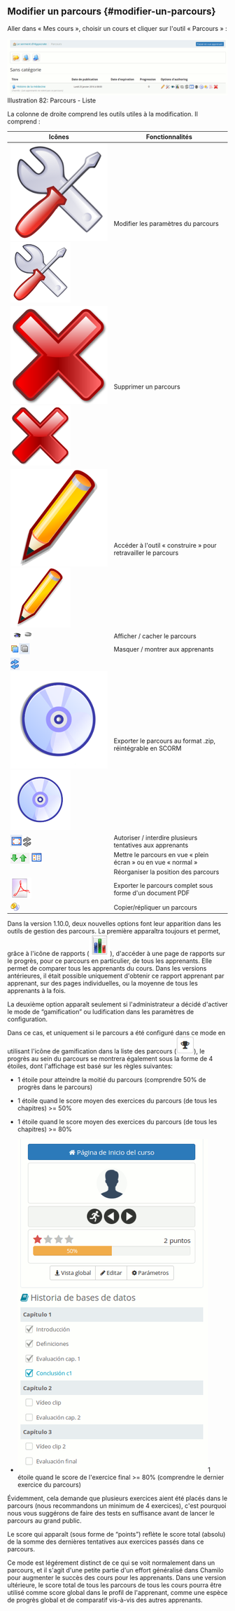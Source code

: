 ## Modifier un parcours {#modifier-un-parcours}

Aller dans « Mes cours », choisir un cours et cliquer sur l&#039;outil « Parcours » :

![](../assets/image131.png)Illustration 82: Parcours - Liste

La colonne de droite comprend les outils utiles à la modification. Il comprend :

| Icônes | Fonctionnalités |
| --- | --- |
| ![](../assets/image132.svg)![](../assets/image132.png) | Modifier les paramètres du parcours |
| ![](../assets/images102.svg)![](../assets/images102.png) | Supprimer un parcours |
| ![](../assets/graphics37.svg)![](../assets/graphics37.png) | Accéder à l&#039;outil « construire » pour retravailler le parcours |
| ![](../assets/images194.png)![](../assets/images200.png) | Afficher / cacher le parcours |
| ![](../assets/images195.png)![](../assets/images199.png) | Masquer / montrer aux apprenants |
| ![](../assets/images201.png)![](../assets/images108.svg)![](../assets/images108.png) | Exporter le parcours au format .zip, réintégrable en SCORM |
| ![](../assets/images202.png)![](../assets/images197.png) | Autoriser / interdire plusieurs tentatives aux apprenants |
| ![](../assets/images203.png)![](../assets/images198.png) | Mettre le parcours en vue « plein écran » ou en vue « normal » |
|  | Réorganiser la position des parcours |
| ![](../assets/images114.png) | Exporter le parcours complet sous forme d&#039;un document PDF |
| ![](../assets/graphics40.png) | Copier/répliquer un parcours |

Dans la version 1.10.0, deux nouvelles options font leur apparition dans les outils de gestion des parcours. La première apparaîtra toujours et permet, grâce à l&#039;icône de rapports (![](../assets/image133.png)), d&#039;accéder à une page de rapports sur le progrès, pour ce parcours en particulier, de tous les apprenants. Elle permet de comparer tous les apprenants du cours. Dans les versions antérieures, il était possible uniquement d&#039;obtenir ce rapport apprenant par apprenant, sur des pages individuelles, ou la moyenne de tous les apprenants à la fois.

La deuxième option apparaît seulement si l&#039;administrateur a décidé d&#039;activer le mode de “gamification” ou ludification dans les paramètres de configuration.

Dans ce cas, et uniquement si le parcours a été configuré dans ce mode en utilisant l&#039;icône de gamification dans la liste des parcours (![](../assets/image134.png)), le progrès au sein du parcours se montrera également sous la forme de 4 étoiles, dont l&#039;affichage est basé sur les règles suivantes:

*   1 étoile pour atteindre la moitié du parcours (comprendre 50% de progrès dans le parcours)

*   1 étoile quand le score moyen des exercices du parcours (de tous les chapitres) &gt;= 50%

*   1 étoile quand le score moyen des exercices du parcours (de tous les chapitres) &gt;= 80%

*   ![](../assets/image135.png)1 étoile quand le score de l&#039;exercice final &gt;= 80% (comprendre le dernier exercice du parcours)

Évidemment, cela demande que plusieurs exercices aient été placés dans le parcours (nous recommandons un minimum de 4 exercices), c&#039;est pourquoi nous vous suggérons de faire des tests en suffisance avant de lancer le parcours au grand public.

Le score qui apparaît (sous forme de “points”) reflète le score total (absolu) de la somme des dernières tentatives aux exercices passés dans ce parcours.

Ce mode est légérement distinct de ce qui se voit normalement dans un parcours, et il s&#039;agit d&#039;une petite partie d&#039;un effort généralisé dans Chamilo pour augmenter le succès des cours pour les apprenants. Dans une version ultérieure, le score total de tous les parcours de tous les cours pourra être utilisé comme score global dans le profil de l&#039;apprenant, comme une espèce de progrès global et de comparatif vis-à-vis des autres apprenants.
